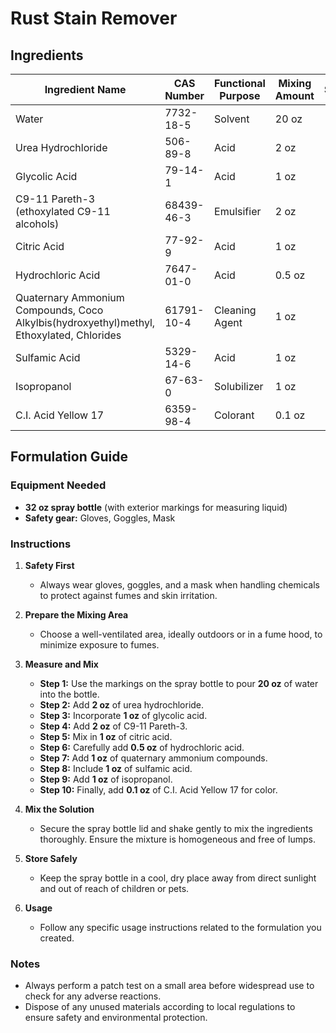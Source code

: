 # Rust Stain Remover

## Ingredients

| Ingredient Name                                                                          | CAS Number | Functional Purpose | Mixing Amount | **Supplier** |
| ---------------------------------------------------------------------------------------- | ---------- | ------------------ | ------------- | ------------ |
| Water                                                                                    | 7732-18-5  | Solvent            | 20 oz         |              |
| Urea Hydrochloride                                                                       | 506-89-8   | Acid               | 2 oz          |              |
| Glycolic Acid                                                                            | 79-14-1    | Acid               | 1 oz          |              |
| C9-11 Pareth-3 (ethoxylated C9-11 alcohols)                                              | 68439-46-3 | Emulsifier         | 2 oz          |              |
| Citric Acid                                                                              | 77-92-9    | Acid               | 1 oz          |              |
| Hydrochloric Acid                                                                        | 7647-01-0  | Acid               | 0.5 oz        |              |
| Quaternary Ammonium Compounds, Coco Alkylbis(hydroxyethyl)methyl, Ethoxylated, Chlorides | 61791-10-4 | Cleaning Agent     | 1 oz          |              |
| Sulfamic Acid                                                                            | 5329-14-6  | Acid               | 1 oz          |              |
| Isopropanol                                                                              | 67-63-0    | Solubilizer        | 1 oz          |              |
| C.I. Acid Yellow 17                                                                      | 6359-98-4  | Colorant           | 0.1 oz        |              |

## Formulation Guide

### Equipment Needed

- **32 oz spray bottle** (with exterior markings for measuring liquid)
- **Safety gear:** Gloves, Goggles, Mask

### Instructions

1. **Safety First**

   - Always wear gloves, goggles, and a mask when handling chemicals to protect against fumes and skin irritation.

2. **Prepare the Mixing Area**

   - Choose a well-ventilated area, ideally outdoors or in a fume hood, to minimize exposure to fumes.

3. **Measure and Mix**

   - **Step 1:** Use the markings on the spray bottle to pour **20 oz** of water into the bottle.
   - **Step 2:** Add **2 oz** of urea hydrochloride.
   - **Step 3:** Incorporate **1 oz** of glycolic acid.
   - **Step 4:** Add **2 oz** of C9-11 Pareth-3.
   - **Step 5:** Mix in **1 oz** of citric acid.
   - **Step 6:** Carefully add **0.5 oz** of hydrochloric acid.
   - **Step 7:** Add **1 oz** of quaternary ammonium compounds.
   - **Step 8:** Include **1 oz** of sulfamic acid.
   - **Step 9:** Add **1 oz** of isopropanol.
   - **Step 10:** Finally, add **0.1 oz** of C.I. Acid Yellow 17 for color.

4. **Mix the Solution**

   - Secure the spray bottle lid and shake gently to mix the ingredients thoroughly. Ensure the mixture is homogeneous and free of lumps.

5. **Store Safely**

   - Keep the spray bottle in a cool, dry place away from direct sunlight and out of reach of children or pets.

6. **Usage**
   - Follow any specific usage instructions related to the formulation you created.

### Notes

- Always perform a patch test on a small area before widespread use to check for any adverse reactions.
- Dispose of any unused materials according to local regulations to ensure safety and environmental protection.
